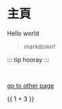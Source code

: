 # 主頁

Hello world

> markdown!

::: tip
hooray
:::

<pre style="color: white">
{{ $page }}
</pre>

[go to other page](./test.md)

{{ 1 + 3 }}

<Hello />
